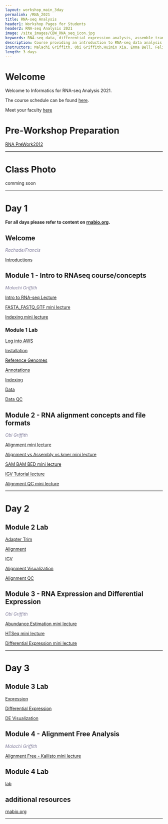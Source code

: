 ```yaml
---
layout: workshop_main_3day
permalink: /RNA_2021
title: RNA-seq Analysis
header1: Workshop Pages for Students
header2: RNA-seq Analysis 2021
image: /site_images/CBW_RNA_seq_icon.jpg
keywords: RNA-seq data, differential expression analysis, assemble transcripts
description: Course providing an introduction to RNA-seq data analysis followed by integrated tutorials demonstrating the use of popular RNA-seq analysis packages.
instructors: Malachi Griffith, Obi Griffith,Huimin Xia, Emma Bell, Felicia Gomez
length: 3 days
---
```

# Welcome <a id="welcome"></a>

Welcome to Informatics for RNA-seq Analysis 2021.

The course schedule can be found [here](https://docs.google.com/spreadsheets/d/1xrmohlsOm_SMirkIky_VbOTSreYvWEwRh18WetSusYM/edit?usp=sharing).    

Meet your faculty [here](https://docs.google.com/document/d/1e2IKV41hhaa4F01rUEzGVFexmbCRhbyg/edit?usp=sharing&ouid=117393918154915070147&rtpof=true&sd=true)

# Pre-Workshop Preparation <a id="preworkshop"></a>
[RNA PreWork2012](https://docs.google.com/forms/d/1wLMhtCwRnCEfUMIq0f6ZTGZRq1htNYAw4bSMSW9MUfU/edit?usp=sharing)

***

# Class Photo

 comming soon

***

# Day 1 <a id="day1"></a>

**For all days please refer to content on [rnabio.org](https://rnabio.org/).**

##  Welcome

  *<font color="#827e9c">Rachade/Francis</font>*

 [Introductions](https://drive.google.com/file/d/1JWM2NKniNQcxK0uvxVIQzRaBfvYjZKGM/view?usp=sharing)



## Module 1 - Intro to RNAseq course/concepts

*<font color="#827e9c">Malachi Griffith</font>*

[Intro to RNA-seq Lecture](https://drive.google.com/file/d/1OpiGaA7wqTA5_l604tG7kEHpyEp0mEu9/view?usp=sharing)

[FASTA_FASTQ_GTF mini lecture](https://drive.google.com/file/d/1ft5svbCtx3oSd5VEhd_eUkW_kmnHAUMW/view?usp=sharing)

[Indexing mini lecture](https://drive.google.com/file/d/1oes3hjs2KF8zGhmo4Lw46X4vB99Tx0eg/view?usp=sharing)

### Module 1 Lab
  [Log into AWS](https://rnabio.org/module-00-setup/0000/07/01/Log_into_AWS/)

  [Installation](https://rnabio.org/module-00-setup/0000/10/01/Installation/)
  
  [Reference Genomes](https://rnabio.org/module-01-inputs/0001/02/01/Reference_Genomes/)
  
  [Annotations](https://rnabio.org/module-01-inputs/0001/03/01/Annotations/)
  
  [Indexing](https://rnabio.org/module-01-inputs/0001/04/01/Indexing/)
  
  [Data](https://rnabio.org/module-01-inputs/0001/05/01/RNAseq_Data/)
  
  [Data QC](https://rnabio.org/module-01-inputs/0001/06/01/Pre-alignment_QC/)



## Module 2 - RNA alignment concepts and file formats

*<font color="#827e9c"> Obi Griffith</font>*

[Alignment mini lecture](https://drive.google.com/file/d/127fuifROjwfbMtweXcwD1sNhmEG4lVNS/view?usp=sharing)

[Alignment vs Assembly vs kmer mini lecture](https://drive.google.com/file/d/1EX-r7kVsehWYfY8TOX_XLtrER-PCg803/view?usp=sharing)

[SAM BAM BED mini lecture](https://drive.google.com/file/d/1QyYk_jjHRJzUgv7gS-k2Kgtr1Uo4QSXZ/view?usp=sharing)

[IGV Tutorial lecture](https://drive.google.com/file/d/1nvfVFuEmb2oRF7UkfTzje2PnphSjNJ4I/view?usp=sharing)

[Alignment QC mini lecture](https://drive.google.com/file/d/19gq2fjFZOQIjcchjPK6tLqGb-z15_XCe/view?usp=sharing)


***

# Day 2 <a id="day2"></a>


## Module 2 Lab

   [Adapter Trim](https://rnabio.org/module-02-alignment/0002/02/01/Adapter_Trim/)
  
  [Alignment](https://rnabio.org/module-02-alignment/0002/03/01/Alignment/)
  
  [IGV](https://rnabio.org/module-02-alignment/0002/04/01/IGV/)

  [Alignment Visualization](https://rnabio.org/module-02-alignment/0002/05/01/Alignment_Visualization/)
  
  [Alignment QC](https://rnabio.org/module-02-alignment/0002/06/01/Alignment_QC/)

## Module 3 - RNA Expression and Differential Expression

*<font color="#827e9c">Obi Griffith</font>*

[Abundance Estimation mini lecture](https://drive.google.com/file/d/1hVqsYlSMBJIprh_dnEUeVAqpto5XpVU_/view?usp=sharing)

[HTSeq mini lecture](https://drive.google.com/file/d/1ZWn8FSGPx3_GD5eyQv7YxLaFPmEaDTRS/view?usp=sharing)

[Differential Expression mini lecture](https://drive.google.com/file/d/1NdwB2blVnJ27skkGPWyVnVVtpxC3g1yx/view?usp=sharing)

***

# Day 3 <a id="day3"></a>


## Module 3 Lab

  [Expression](https://rnabio.org/module-03-expression/0003/02/01/Expression/)
 
 [Differential Expression](https://rnabio.org/module-03-expression/0003/03/01/Differential_Expression/)
 
 [DE Visualization](https://rnabio.org/module-03-expression/0003/04/01/DE_Visualization/)

## Module 4 - Alignment Free Analysis

*<font color="#827e9c">Malachi Griffith</font>*

[Alignment Free - Kallisto mini lecture](https://drive.google.com/file/d/16OMKIxLqOlaUvLFV3mkL6cbu4V9G8LRM/view?usp=sharing)

## Module 4 Lab

 [lab](https://rnabio.org/module-04-kallisto/0004/02/01/Alignment_Free_Kallisto/)



## additional resources

[rnabio.org](https://rnabio.org/)

***
